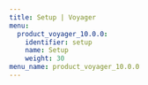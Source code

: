 ```yaml
---
title: Setup | Voyager
menu:
  product_voyager_10.0.0:
    identifier: setup
    name: Setup
    weight: 30
menu_name: product_voyager_10.0.0
---
```

